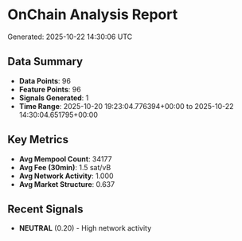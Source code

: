 # OnChain Analysis Report
Generated: 2025-10-22 14:30:06 UTC

## Data Summary
- **Data Points**: 96
- **Feature Points**: 96
- **Signals Generated**: 1
- **Time Range**: 2025-10-20 19:23:04.776394+00:00 to 2025-10-22 14:30:04.651795+00:00

## Key Metrics
- **Avg Mempool Count**: 34177
- **Avg Fee (30min)**: 1.5 sat/vB
- **Avg Network Activity**: 1.000
- **Avg Market Structure**: 0.637

## Recent Signals
- **NEUTRAL** (0.20) - High network activity

